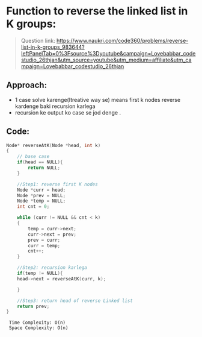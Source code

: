 # Function to reverse the linked list in K groups:

> Question link: 
> https://www.naukri.com/code360/problems/reverse-list-in-k-groups_983644?leftPanelTab=0%3Fsource%3Dyoutube&campaign=Lovebabbar_codestudio_26thjan&utm_source=youtube&utm_medium=affiliate&utm_campaign=Lovebabbar_codestudio_26thjan

## Approach:
* 1 case solve karenge(Itreative way se) means first k nodes reverse kardenge baki recursion karlega
* recursion ke output ko case se jod denge .

## Code:
```C++
Node* reverseAtK(Node *head, int k)
{
    // base case
    if(head == NULL){
        return NULL;
    }

    //Step1: reverse first K nodes
    Node *curr = head;
    Node *prev = NULL;
    Node *temp = NULL;
    int cnt = 0;

    while (curr != NULL && cnt < k)
    {
        temp = curr->next;
        curr->next = prev;
        prev = curr;
        curr = temp;
        cnt++;
    }

    //Step2: recursion karlega
    if(temp != NULL){
    head->next = reverseAtK(curr, k);

    }

    //Step3: return head of reverse Linked list
    return prev;
}

```

```text
 Time Complexity: O(n)
 Space Complexity: O(n)
```
